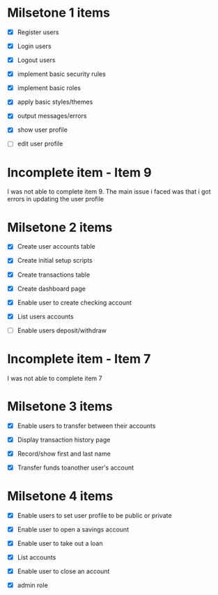 # Milsetone 1 items
 - [x] Register users
 - [x] Login users
 - [x] Logout users
 - [x] implement basic security rules
 - [x] implement basic roles
 - [x] apply basic styles/themes
 - [x] output messages/errors
 - [x] show user profile
 - [ ] edit user profile


# Incomplete item - Item 9
 I was not able to complete item 9. The main issue i faced was that i got errors in updating the user profile
 
 
 
 # Milsetone 2 items
 - [x] Create user accounts table
 - [x] Create initial setup scripts
 - [x] Create transactions table
 - [x] Create dashboard page
 - [x] Enable user to create checking account
 - [x] List users accounts
 - [ ] Enable users deposit/withdraw


# Incomplete item - Item 7
 I was not able to complete item 7
 
 
 
 # Milsetone 3 items
 - [x] Enable users to transfer between their accounts
 - [x] Display transaction history page
 - [x] Record/show first and last name
 - [x] Transfer funds toanother user's account



 
  # Milsetone 4 items
 - [x] Enable users to set user profile to be public or private
 - [x] Enable user to open a savings account
 - [x] Enable user to take out a loan
 - [x] List accounts
 - [x] Enable user to close an account
 - [x] admin role


